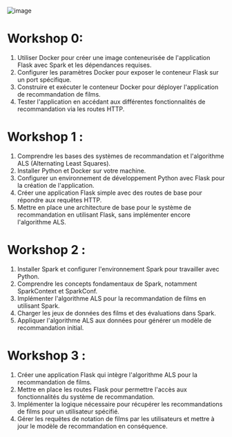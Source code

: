 
![image](https://github.com/ayoub-kplr/Spark-movie-recommendation-md/assets/123752166/5be3bb76-1acc-450f-818f-c6cb06974828)


# Workshop 0:

1. Utiliser Docker pour créer une image conteneurisée de l'application Flask avec Spark et les dépendances requises.
2. Configurer les paramètres Docker pour exposer le conteneur Flask sur un port spécifique.
3. Construire et exécuter le conteneur Docker pour déployer l'application de recommandation de films.
4. Tester l'application en accédant aux différentes fonctionnalités de recommandation via les routes HTTP.



# Workshop 1 :

1. Comprendre les bases des systèmes de recommandation et l'algorithme ALS (Alternating Least Squares).
2. Installer Python et Docker sur votre machine.
3. Configurer un environnement de développement Python avec Flask pour la création de l'application.
4. Créer une application Flask simple avec des routes de base pour répondre aux requêtes HTTP.
5. Mettre en place une architecture de base pour le système de recommandation en utilisant Flask, sans implémenter encore l'algorithme ALS.



# Workshop 2 :

1. Installer Spark et configurer l'environnement Spark pour travailler avec Python.
2. Comprendre les concepts fondamentaux de Spark, notamment SparkContext et SparkConf.
3. Implémenter l'algorithme ALS pour la recommandation de films en utilisant Spark.
4. Charger les jeux de données des films et des évaluations dans Spark.
5. Appliquer l'algorithme ALS aux données pour générer un modèle de recommandation initial.



# Workshop 3 :

1. Créer une application Flask qui intègre l'algorithme ALS pour la recommandation de films.
2. Mettre en place les routes Flask pour permettre l'accès aux fonctionnalités du système de recommandation.
3. Implémenter la logique nécessaire pour récupérer les recommandations de films pour un utilisateur spécifié.
4. Gérer les requêtes de notation de films par les utilisateurs et mettre à jour le modèle de recommandation en conséquence.

